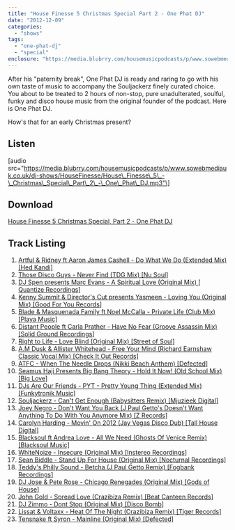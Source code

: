 ```yaml
---
title: "House Finesse 5 Christmas Special Part 2 - One Phat DJ"
date: "2012-12-09"
categories: 
  - "shows"
tags: 
  - "one-phat-dj"
  - "special"
enclosure: "https://media.blubrry.com/housemusicpodcasts/p/www.sowebmediauk.co.uk/dj-shows/HouseFinesse/House_Finesse_5_-_Christmas_Special_Part_2_-_One_Phat_DJ.mp3 0 audio/mpeg "
---
```


After his "paternity break", One Phat DJ is ready and raring to go with his own taste of music to accompany the Souljackerz finely curated choice. You about to be treated to 2 hours of non-stop, pure unadulterated, soulful, funky and disco house music from the original founder of the podcast. Here is One Phat DJ.

How's that for an early Christmas present?

## Listen

\[audio src="https://media.blubrry.com/housemusicpodcasts/p/www.sowebmediauk.co.uk/dj-shows/HouseFinesse/House\_Finesse\_5\_-\_Christmas\_Special\_Part\_2\_-\_One\_Phat\_DJ.mp3"\]

## Download

[House Finesse 5 Christmas Special, Part 2 - One Phat DJ](https://media.blubrry.com/housemusicpodcasts/p/www.sowebmediauk.co.uk/dj-shows/HouseFinesse/House_Finesse_5_-_Christmas_Special_Part_2_-_One_Phat_DJ.mp3)

## Track Listing

1. [Artful & Ridney ft Aaron James Cashell - Do What We Do (Extended Mix) \[Hed Kandi\]](https://clk.tradedoubler.com/click?p=23708&a=1254950&url=https%3A%2F%2Fitunes.apple.com%2Fgb%2Falbum%2Fdo-what-we-do-extended-mix%2Fid554174677%3Fi%3D554174895%26uo%3D4%26partnerId%3D2003)
2. [Those Disco Guys - Never Find (TDG Mix) \[Nu Soul\]](https://www.traxsource.com/index.php?act=show&fc=tpage&cr=titles&cv=188195)
3. [DJ Spen presents Marc Evans - A Spiritual Love (Original Mix) \[ Quantize Recordings\]](https://clk.tradedoubler.com/click?p=23708&a=1254950&url=https%3A%2F%2Fitunes.apple.com%2Fgb%2Falbum%2Fa-spiritual-love-original-mix%2Fid565999563%3Fi%3D565999568%26uo%3D4%26partnerId%3D2003)
4. [Kenny Summit & Director's Cut presents Yasmeen - Loving You (Original Mix) \[Good For You Records\]](https://clk.tradedoubler.com/click?p=23708&a=1254950&url=https%3A%2F%2Fitunes.apple.com%2Fgb%2Falbum%2Floving-you-feat.-yasmeen%2Fid575558073%3Fi%3D575558288%26uo%3D4%26partnerId%3D2003)
5. [Blade & Masquenada Family ft Noel McCalla - Private Life (Club Mix) \[Playa Music\]](https://clk.tradedoubler.com/click?p=23708&a=1254950&url=https%3A%2F%2Fitunes.apple.com%2Fgb%2Falbum%2Fprivate-life-club-mix-feat.%2Fid574348492%3Fi%3D574348556%26uo%3D4%26partnerId%3D2003)
6. [Distant People ft Carla Prather - Have No Fear (Groove Assassin Mix) \[Solid Ground Recordings\]](https://clk.tradedoubler.com/click?p=23708&a=1254950&url=https%3A%2F%2Fitunes.apple.com%2Fgb%2Falbum%2Fhave-no-fear-groove-assassin%2Fid572148752%3Fi%3D572148763%26uo%3D4%26partnerId%3D2003)
7. [Right to Life - Love Blind (Original Mix) \[Street of Soul\]](https://www.traxsource.com/index.php?act=show&fc=tpage&cr=titles&cv=182164&alias=top_tracks)
8. [A.M Dusk & Allister Whitehead - Free Your Mind (Richard Earnshaw Classic Vocal Mix) \[Check It Out Records\]](https://clk.tradedoubler.com/click?p=23708&a=1254950&url=https%3A%2F%2Fitunes.apple.com%2Fgb%2Falbum%2Ffree-your-mind-richard-earnshaw%2Fid575081551%3Fi%3D575081599%26uo%3D4%26partnerId%3D2003)
9. [ATFC - When The Needle Drops (Nikki Beach Anthem) \[Defected\]](https://clk.tradedoubler.com/click?p=23708&a=1254950&url=https%3A%2F%2Fitunes.apple.com%2Fgb%2Falbum%2Fwhen-the-needle-drops%2Fid473549250%3Fi%3D473549253%26uo%3D4%26partnerId%3D2003)
10. [Seamus Haji Presents Big Bang Theory - Hold It Now! (Old School Mix) \[Big Love\]](https://www.traxsource.com/index.php?act=show&fc=tpage&cr=titles&cv=192133&alias=upfront&page=1)
11. [DJs Are Our Friends - PYT - Pretty Young Thing (Extended Mix) \[Funkytronik Music\]](https://www.beatport.com/track/pyt-pretty-young-thing-extended-edit/1980921)
12. [Souljackerz - Can't Get Enough (Babysitters Remix) \[Mjuzieek Digital\]](https://clk.tradedoubler.com/click?p=23708&a=1254950&url=https%3A%2F%2Fitunes.apple.com%2Fgb%2Falbum%2Fcant-get-enough-babysitters%2Fid550410261%3Fi%3D550410263%26uo%3D4%26partnerId%3D2003)
13. [Joey Negro - Don't Want You Back (J Paul Getto's Doesn't Want Anything To Do With You Anymore Mix) \[Z Records\]](https://clk.tradedoubler.com/click?p=23708&a=1254950&url=https%3A%2F%2Fitunes.apple.com%2Fgb%2Falbum%2Fdont-want-you-back-j-paul%2Fid531447580%3Fi%3D531447640%26uo%3D4%26partnerId%3D2003)
14. [Carolyn Harding - Movin' On 2012 (Jay Vegas Disco Dub) \[Tall House Digital\]](https://clk.tradedoubler.com/click?p=23708&a=1254950&url=https%3A%2F%2Fitunes.apple.com%2Fgb%2Falbum%2Fmovin-on-2012-jay-vegas-disco%2Fid518908199%3Fi%3D518908205%26uo%3D4%26partnerId%3D2003)
15. [Blacksoul ft Andrea Love - All We Need (Ghosts Of Venice Remix) \[Blacksoul Music\]](https://clk.tradedoubler.com/click?p=23708&a=1254950&url=https%3A%2F%2Fitunes.apple.com%2Fgb%2Falbum%2Fall-we-need-ghosts-venice%2Fid509086847%3Fi%3D509087031%26uo%3D4%26partnerId%3D2003)
16. [WhiteNoize - Insecure (Original Mix) \[Instereo Recordings\]](https://www.beatport.com/track/insecure-original-mix/3467471)
17. [Sean Biddle - Stand Up For House (Original Mix) \[Nocturnal Recordings\]](https://clk.tradedoubler.com/click?p=23708&a=1254950&url=https%3A%2F%2Fitunes.apple.com%2Fgb%2Falbum%2Fstand-up-for-house-original%2Fid575424634%3Fi%3D575424641%26uo%3D4%26partnerId%3D2003)
18. [Teddy's Philly Sound - Betcha (J Paul Getto Remix) \[Fogbank Recordings\]](https://www.beatport.com/release/teddys-philly-sound-betcha/953599)
19. [DJ Jose & Pete Rose - Chicago Renegades (Original Mix) \[Gods of House\]](https://clk.tradedoubler.com/click?p=23708&a=1254950&url=https%3A%2F%2Fitunes.apple.com%2Fgb%2Falbum%2Fchicago-renegades-original%2Fid545442403%3Fi%3D545442490%26uo%3D4%26partnerId%3D2003)
20. [John Gold - Spread Love (Crazibiza Remix) \[Beat Canteen Records\]](https://clk.tradedoubler.com/click?p=23708&a=1254950&url=https%3A%2F%2Fitunes.apple.com%2Fgb%2Falbum%2Fspread-love-crazibiza-remix%2Fid563797327%3Fi%3D563797328%26uo%3D4%26partnerId%3D2003)
21. [DJ Zimmo - Dont Stop (Original Mix) \[Disco Bomb\]](https://www.beatport.com/track/dont-stop-original-mix/3813876)
22. [Lissat & Voltaxx - Heat Of The Night (Crazibiza Remix) \[Tiger Records\]](https://clk.tradedoubler.com/click?p=23708&a=1254950&url=https%3A%2F%2Fitunes.apple.com%2Fgb%2Falbum%2Fheat-night-crazibiza-remix%2Fid562193204%3Fi%3D562193317%26uo%3D4%26partnerId%3D2003)
23. [Tensnake ft Syron - Mainline (Original Mix) \[Defected\]](https://www.beatport.com/track/mainline-feat-syron-original-mix/3955111)
